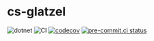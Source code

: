 # cs-glatzel

![dotnet](https://img.shields.io/badge/dotnet-net48;net8.0-blue)
![CI](https://github.com/Glatzel/cs-glatzel/actions/workflows/ci.yml/badge.svg?branch=main)
[![codecov](https://codecov.io/gh/Glatzel/cs-glatzel/graph/badge.svg?token=B43L4LNXN1)](https://codecov.io/gh/Glatzel/cs-glatzel)
[![pre-commit.ci status](https://results.pre-commit.ci/badge/github/Glatzel/cs-glatzel/main.svg)](https://results.pre-commit.ci/latest/github/Glatzel/cs-glatzel/main)
